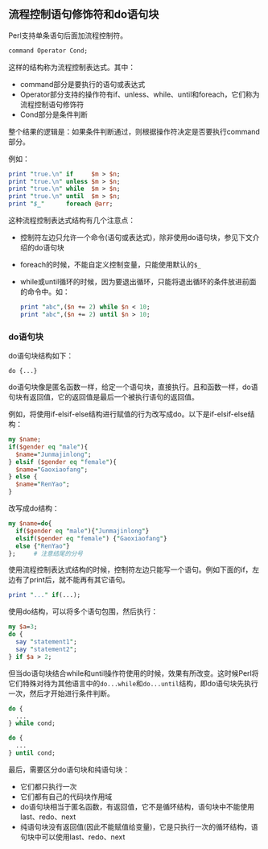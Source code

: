 ## 流程控制语句修饰符和do语句块

Perl支持单条语句后面加流程控制符。
```perl
command Operator Cond;
```
这样的结构称为流程控制表达式。其中：

- command部分是要执行的语句或表达式  
- Operator部分支持的操作符有if、unless、while、until和foreach，它们称为流程控制语句修饰符  
- Cond部分是条件判断  

整个结果的逻辑是：如果条件判断通过，则根据操作符决定是否要执行command部分。

例如：

```perl
print "true.\n" if     $m > $n;
print "true.\n" unless $m > $n;
print "true.\n" while  $m > $n;
print "true.\n" until  $m > $n;
print "$_"      foreach @arr;
```
这种流程控制表达式结构有几个注意点：  

- 控制符左边只允许一个命令(语句或表达式)，除非使用do语句块，参见下文介绍的do语句块  

- foreach的时候，不能自定义控制变量，只能使用默认的`$_`  

- while或until循环的时候，因为要退出循环，只能将退出循环的条件放进前面的命令中。如： 

    ```perl
    print "abc",($n += 2) while $n < 10;
    print "abc",($n += 2) until $n > 10;
    ```

### do语句块

do语句块结构如下：
```
do {...}
```

do语句块像是匿名函数一样，给定一个语句块，直接执行。且和函数一样，do语句块有返回值，它的返回值是最后一个被执行语句的返回值。

例如，将使用if-elsif-else结构进行赋值的行为改写成do。以下是if-elsif-else结构：
```perl
my $name;
if($gender eq "male"){
  $name="Junmajinlong";
} elsif ($gender eq "female"){
  $name="Gaoxiaofang";
} else {
  $name="RenYao";
}
```

改写成do结构：
```perl
my $name=do{
  if($gender eq "male"){"Junmajinlong"}
  elsif($gender eq "female") {"Gaoxiaofang"}
  else {"RenYao"}
};     # 注意结尾的分号
```

使用流程控制表达式结构的时候，控制符左边只能写一个语句。例如下面的if，左边有了print后，就不能再有其它语句。
```perl
print "..." if(...);
```

使用do结构，可以将多个语句包围，然后执行：
```perl
my $a=3;
do {
  say "statement1";
  say "statement2";
} if $a > 2;
```

但当do语句块结合while和until操作符使用的时候，效果有所改变。这时候Perl将它们特殊对待为其他语言中的`do...while`和`do...until`结构，即do语句块先执行一次，然后才开始进行条件判断。

```perl
do {
  ...
} while cond;

do {
  ...
} until cond;
```

最后，需要区分do语句块和纯语句块：  

- 它们都只执行一次  
- 它们都有自己的代码块作用域  
- do语句块相当于匿名函数，有返回值，它不是循环结构，语句块中不能使用last、redo、next  
- 纯语句块没有返回值(因此不能赋值给变量)，它是只执行一次的循环结构，语句块中可以使用last、redo、next  
